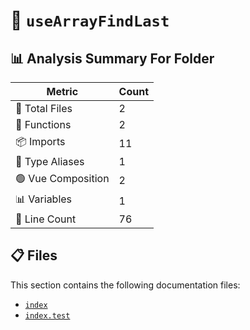 # 📁 `useArrayFindLast`

## 📊 Analysis Summary For Folder

| Metric | Count |
|--------|-------|
| 📁 Total Files | 2 |
| 🔧 Functions | 2 |
| 📦 Imports | 11 |
| 📑 Type Aliases | 1 |
| 🟢 Vue Composition | 2 |
| 📊 Variables | 1 |
| 🔢 Line Count | 76 |


## 📋 Files

This section contains the following documentation files:

- [`index`](./index.md)
- [`index.test`](./index.test.md)